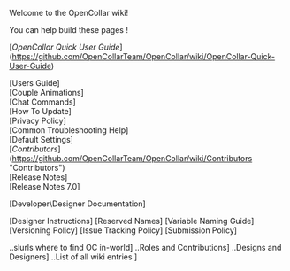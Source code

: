 Welcome to the OpenCollar wiki!

You can help build these pages !  

[*OpenCollar Quick User Guide*] (https://github.com/OpenCollarTeam/OpenCollar/wiki/OpenCollar-Quick-User-Guide)

[Users Guide]   
[Couple Animations]   
[Chat Commands]   
[How To Update]   
[Privacy Policy]   
[Common Troubleshooting Help]   
[Default Settings]   
[*Contributors*] (https://github.com/OpenCollarTeam/OpenCollar/wiki/Contributors "Contributors")   
[Release Notes]   
[Release Notes 7.0]   

[Developer\Designer Documentation]

[Designer Instructions]
    [Reserved Names]
    [Variable Naming Guide]
    [Versioning Policy]
    [Issue Tracking Policy]
    [Submission Policy]




..slurls where to find OC in-world]
..Roles and Contributions]
..Designs and Designers]
..List of all wiki entries ]